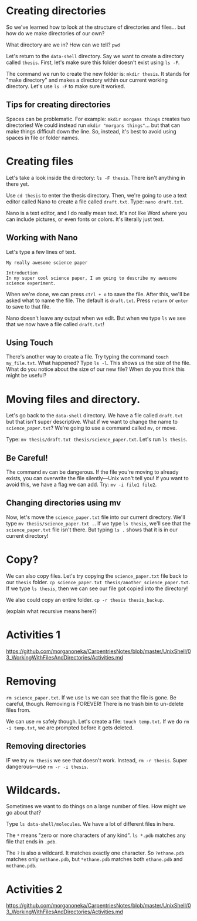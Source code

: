 # Creating directories
So we've learned how to look at the structure of directories and files... but how do we make directories of our own?

What directory are we in? How can we tell? `pwd`

Let's return to the `data-shell` directory. Say we want to create a directory called `thesis`. First, let's make sure this folder doesn't exist using `ls -F`.

The command we run to create the new folder is: `mkdir thesis`. It stands for "make directory" and makes a directory within our current working directory. Let's use `ls -F` to make sure it worked.

## Tips for creating directories
Spaces can be problematic.  For example: `mkdir morgans things` creates two directories! We could instead run `mkdir "morgans things"`... but that can make things difficult down the line. So, instead, it's best to avoid using spaces in file or folder names.

# Creating files
Let's take a look inside the directory: `ls -F thesis`. There isn't anything in there yet.

Use `cd thesis` to enter the thesis directory. Then, we're going to use a text editor called Nano to create a file called `draft.txt`. Type: `nano draft.txt`.

Nano is a text editor, and I do really mean text. It's not like Word where you can include pictures, or even fonts or colors. It's literally just text.

## Working with Nano
Let's type a few lines of text. 

```
My really awesome science paper

Introduction
In my super cool science paper, I am going to describe my awesome science experiment.
```

When we're done, we can press `ctrl + o` to save the file. After this, we'll be asked what to name the file. The default is `draft.txt`. Press `return` or `enter` to save to that file.

Nano doesn't leave any output when we edit. But when we type `ls` we see that we now have a file called `draft.txt`!

## Using Touch
There's another way to create a file. Try typing the command `touch my_file.txt`. What happened? Type `ls -l`. This shows us the size of the file. What do you notice about the size of our new file? When do you think this might be useful?

# Moving files and directory.
Let's go back to the `data-shell` directory. We have a file called `draft.txt` but that isn't super descriptive. What if we want to change the name to `science_paper.txt`? We're going to use a command called `mv`, or move. 

Type: `mv thesis/draft.txt thesis/science_paper.txt`. Let's run `ls thesis`. 

## Be Careful!
The command `mv` can be dangerous. If the file you're moving to already exists, you can overwrite the file silently—Unix won't tell you! If you want to avoid this, we have a flag we can add. Try: `mv -i file1 file2`.

## Changing directories using mv
Now, let's move the `science_paper.txt` file into our current directory. We'll type `mv thesis/science_paper.txt .`. If we type `ls thesis`, we'll see that the `science_paper.txt` file isn't there. But typing `ls .` shows that it is in our current directory!

# Copy?
We can also copy files. Let's try copying the `science_paper.txt` file back to our `thesis` folder. `cp science_paper.txt thesis/another_science_paper.txt`. If we type `ls thesis`, then we can see our file got copied into the directory!

We also could copy an entire folder. `cp -r thesis thesis_backup`. 

(explain what recursive means here?)

# Activities 1
https://github.com/morganoneka/CarpentriesNotes/blob/master/UnixShell/03_WorkingWithFilesAndDirectories/Activities.md

# Removing
`rm science_paper.txt`. If we use `ls` we can see that the file is gone. Be careful, though. Removing is FOREVER! There is no trash bin to un-delete files from.

We can use `rm` safely though. Let's create a file: `touch temp.txt`. If we do `rm -i temp.txt`, we are prompted before it gets deleted.

## Removing directories
IF we try `rm thesis` we see that doesn't work. Instead, `rm -r thesis`. Super dangerous—use `rm -r -i thesis`.

# Wildcards.
Sometimes we want to do things on a large number of files. How might we go about that?

Type `ls data-shell/molecules`. We have a lot of different files in here. 

The `*` means "zero or more characters of any kind". `ls *.pdb` matches any file that ends in `.pdb`. 

The `?` is also a wildcard. It matches exactly one character. So `?ethane.pdb` matches only `methane.pdb`, but `*ethane.pdb` matches both `ethane.pdb` and `methane.pdb`.

# Activities 2
https://github.com/morganoneka/CarpentriesNotes/blob/master/UnixShell/03_WorkingWithFilesAndDirectories/Activities.md

